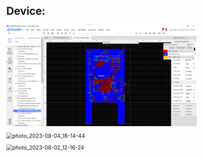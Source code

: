 <h1>Device:</h1>

![photo_2023-07-08_14-56-02](https://github.com/Devjoti-Barman-Sachin/PCB-Design/blob/main/1%20Biometric%20Attendance%20PCB/Screenshot%202024-03-05%20102156.png)


![photo_2023-08-04_18-14-44](https://github.com/Devjoti-Barman-Sachin/Arduino/assets/83834242/2ee9fa6e-2d31-4304-b00e-b94ade2e1d90)


![photo_2023-08-02_12-16-24](https://github.com/Devjoti-Barman-Sachin/Arduino/assets/83834242/45b42bd1-8bf6-45fc-81b4-72aa19b380b4)

